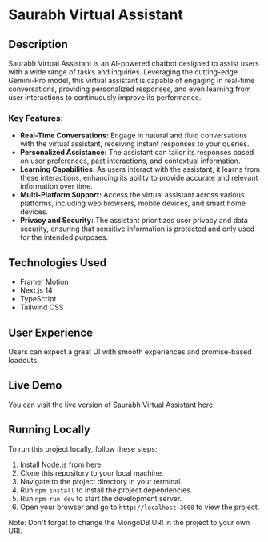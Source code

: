 # Saurabh Virtual Assistant

## Description

Saurabh Virtual Assistant is an AI-powered chatbot designed to assist users with a wide range of tasks and inquiries. Leveraging the cutting-edge Gemini-Pro model, this virtual assistant is capable of engaging in real-time conversations, providing personalized responses, and even learning from user interactions to continuously improve its performance.

### Key Features:

- **Real-Time Conversations:** Engage in natural and fluid conversations with the virtual assistant, receiving instant responses to your queries.
- **Personalized Assistance:** The assistant can tailor its responses based on user preferences, past interactions, and contextual information.
- **Learning Capabilities:** As users interact with the assistant, it learns from these interactions, enhancing its ability to provide accurate and relevant information over time.
- **Multi-Platform Support:** Access the virtual assistant across various platforms, including web browsers, mobile devices, and smart home devices.
- **Privacy and Security:** The assistant prioritizes user privacy and data security, ensuring that sensitive information is protected and only used for the intended purposes.

## Technologies Used

- Framer Motion
- Next.js 14
- TypeScript
- Tailwind CSS

## User Experience

Users can expect a great UI with smooth experiences and promise-based loadouts.

## Live Demo

You can visit the live version of Saurabh Virtual Assistant [here](https://saurabhsvi.vercel.app/).

## Running Locally

To run this project locally, follow these steps:

1. Install Node.js from [here](https://nodejs.org/).
2. Clone this repository to your local machine.
3. Navigate to the project directory in your terminal.
4. Run `npm install` to install the project dependencies.
5. Run `npm run dev` to start the development server.
6. Open your browser and go to `http://localhost:3000` to view the project.

Note: Don't forget to change the MongoDB URI in the project to your own URI.
